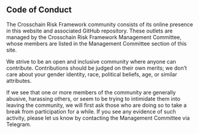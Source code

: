 ## Code of Conduct
The Crosschain Risk Framework community consists of its online presence 
in this website and associated GitHub repository. These outlets are managed 
by the Crosschain Risk Framework Management Committee, whose members are 
listed in the Management Committee section of this site.

We strive to be an open and inclusive community where anyone can contribute. 
Contributions should be judged on their own merits; we don’t care about your 
gender identity, race, political beliefs, age, or similar attributes.

If we see that one or more members of the community are generally abusive, 
harassing others, or seem to be trying to intimidate them into leaving 
the community, we will first ask those who are doing so to take a break 
from participation for a while. If you see any evidence of such activity, 
please let us know by contacting the Management Committee via Telegram.